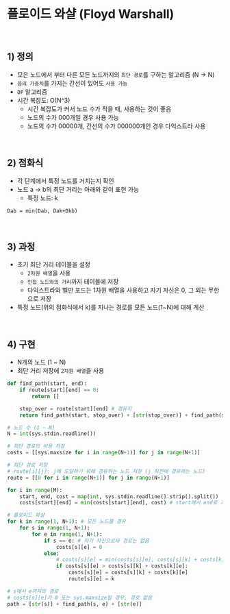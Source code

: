 # 플로이드 와샬 (Floyd Warshall)

<br>

## 1) 정의

* 모은 노드에서 부터 다른 모든 노드까지의 `최단 경로`를 구하는 알고리즘 (N -> N)
* `음의 가중치`를 가지는 간선이 있어도 `사용 가능`
* `DP` 알고리즘
* 시간 복잡도: O(N^3)
  * 시간 복잡도가 커서 노드 수가 적을 때, 사용하는 것이 좋음
  * 노드의 수가 000개일 경우 사용 가능
  * 노드의 수가 00000개, 간선의 수가 000000개인 경우 다익스트라 사용

<br>

## 2) 점화식

* 각 단계에서 특정 노드를 거치는지 확인
* 노드 a -> b의 최단 거리는 아래와 같이 표현 가능
  * 특정 노드: k

```
Dab = min(Dab, Dak+Dkb)
```

<br>

## 3) 과정

* 초기 최단 거리 테이블을 설정
  * `2차원 배열`을 사용
  * `인접 노드와의 거리`까지 테이블에 저장
  * 다익스트라와 벨만 포드는 1차원 배열을 사용하고 자기 자신은 0, 그 외는 무한으로 저장
* 특정 노드(위의 점화식에서 k)를 지나는 경로를  모든 노드(1~N)에 대해 계산
 
<br>

## 4) 구현

* N개의 노드 (1 ~ N)
* 최단 거리 저장에 `2차원 배열`을 사용

```python
def find_path(start, end):
    if route[start][end] == 0:
        return []

    stop_over = route[start][end] # 경유지
    return find_path(start, stop_over) + [str(stop_over)] + find_path(stop_over, end)

# 노드 수 (1 ~ N)
N = int(sys.stdin.readline())

# 최단 경로의 비용 저장
costs = [[sys.maxsize for i in range(N+1)] for j in range(N+1)]

# 최단 경로 저장
# route[i][j]: j에 도달하기 위해 경유하는 노드 저장 (j 직전에 경유하는 노드)
route = [[0 for i in range(N+1)] for j in range(N+1)]

for i in range(M):
    start, end, cost = map(int, sys.stdin.readline().strip().split())
    costs[start][end] = min(costs[start][end], cost) # start에서 end로 가는 비용은 cost

# 플로이드 와샬
for k in range(1, N+1): # 모든 노드를 경유
    for s in range(1, N+1):
        for e in range(1, N+1):
            if s == e: # 자기 자신으로의 경로는 없음
                costs[s][e] = 0
            else:
                # costs[s][e] = min(costs[s][e], costs[s][k] + costs[k][e])
                if costs[s][e] > costs[s][k] + costs[k][e]:
                    costs[s][e] = costs[s][k] + costs[k][e]
                    route[s][e] = k

# s에서 e까지의 경로
# costs[s][e]가 0 또는 sys.maxsize일 경우, 경로 없음
path = [str(s)] + find_path(s, e) + [str(e)]
```